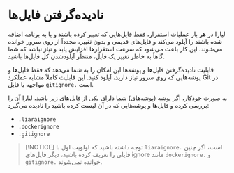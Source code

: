 # نادیده‌گرفتن فایل‌ها

لیارا در هر بار عملیات استقرار، فقط فایل‌هایی که تغییر کرده باشند و یا به برنامه اضافه شده باشند را آپلود می‌کند و فایل‌های قدیمی و بدون تغییر، مجدداً از روی سرور خوانده می‌شوند. این کار باعث می‌شود که سرعت استقرارها افزایش یابد و نیاز نباشد که شما گاهاً به خاطر تغییر یک فایل، منتظر آپلودشدن کل فایل‌ها باشید.

قابلیت  نادیده‌گرفتن فایل‌ها و پوشه‌ها این امکان را به شما می‌دهد که فقط فایل‌ها و پوشه‌هایی که روی سرور نیاز دارید، آپلود کنید. این قابلیت کاملاً مشابه عملکرد Git در مواجهه با فایل `gitignore.` است.

به صورت خودکار، اگر پوشه‌ (پوشه‌های)  شما دارای یکی از فایل‌های زیر باشد، لیارا آن را بررسی کرده و فایل‌ها و پوشه‌هایی که در آن لیست کرده باشید را نادیده می‌گیرد:

- `.liaraignore`
- `.dockerignore`
- `.gitignore`

> [!NOTICE]
> توجه داشته باشید که اولویت اول با `liaraignore.` است، اگر چنین فایلی را تعریف کرده باشید، دیگر فایل‌های ignore مانند `dockerignore.` و `gitignore.` خوانده نمی‌شوند.

